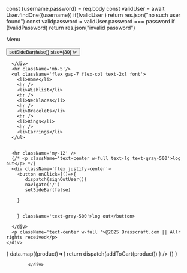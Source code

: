 const {username,password} = req.body
const validUser  = await User.findOne({username})
if(!validUser ) return res.json("no such user found")
const validpassword = validUser.password  === password
if (!validPassword) return res.json("invalid password")



<div className='fixed top-0 left-0 z-10 bg-gray-50 h-screen w-full p-5'>
    <div>
      <div className='flex justify-between items-center'>
        <p className='text-2xl font-bold'>Menu</p>
        <button><IoIosClose onClick={()=>setSideBar(false)} size={30} /></button>

      </div>
      <hr className='mb-5'/>
      <ul className='flex gap-7 flex-col text-2xl font'>
        <li>Home</li>
        <hr />
        <li>Wishlist</li>
        <hr />
        <li>Necklaces</li>
        <hr />
        <li>Bracelets</li>
        <hr />
        <li>Rings</li>
        <hr />
        <li>Earrings</li>
      </ul>


      <hr className='my-12' />
      {/* <p className='text-center w-full text-lg text-gray-500'>log out</p> */}
      <div className='flex justify-center'>
        <button onClick={()=>{
           dispatch(signOutUser())
           navigate('/')
           setSideBar(false)

        }
         
          
        } className='text-gray-500'>log out</button>

      </div>
      <p className='text-center w-full '>@2025 Brasscraft.com || Allr rights received</p>
    </div>


</div>


<div className="grid grid-cols-1 gap-6 sm:grid-cols-2 lg:grid-cols-3 xl:grid-cols-4">
              {
                data.map((product)=>{
                  return <ProductCard
                  key={product.name} 
                  image={product.img}
                  name={product.name}
                  product = {product}
                  price={product.price}
                  category={product.category}
                  onClick={
                    ()=>dispatch(addToCart(product))
                  }
                  />
                })
              }



              
            </div>